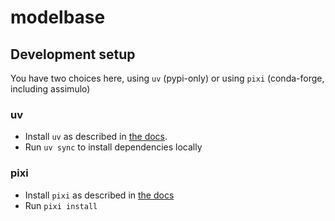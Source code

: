 # modelbase


## Development setup

You have two choices here, using `uv` (pypi-only) or using `pixi` (conda-forge, including assimulo)

### uv

- Install `uv` as described in [the docs](https://docs.astral.sh/uv/getting-started/installation/).
- Run `uv sync` to install dependencies locally

### pixi

- Install `pixi` as described in [the docs](https://pixi.sh/latest/#installation)
- Run `pixi install`
